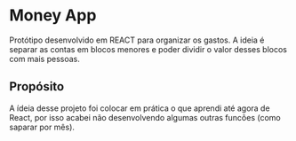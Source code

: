 # Money App
Protótipo desenvolvido em REACT para organizar os gastos. A ideia é separar as contas em blocos menores e poder dividir o valor desses blocos com mais pessoas. 

## Propósito
A ídeia desse projeto foi colocar em prática o que aprendi até agora de React, por isso acabei não desenvolvendo algumas outras funcões (como saparar por mês).


